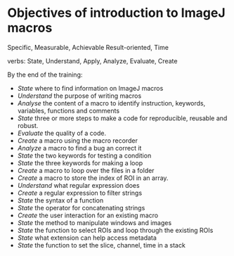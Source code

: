 
# Objectives of introduction to ImageJ macros

Specific, Measurable, Achievable Result-oriented, Time

verbs: State, Understand, Apply, Analyze, Evaluate, Create


By the end of the training:
- *State* where to find information on ImageJ macros
- *Understand* the purpose of writing macros
- *Analyse* the content of a macro to identify instruction, keywords, variables, functions and comments
- *State* three or more steps to make a code for reproducible, reusable and robust.
- *Evaluate* the quality of a code.
- *Create* a macro using the macro recorder
- *Analyze* a macro to find a bug an correct it
- *State* the two keywords for testing a condition
- *State* the three keywords for making a loop
- *Create* a macro to loop over the files in a folder
- *Create* a macro to store the index of ROI in an array.
- *Understand* what regular expression does
- *Create* a regular expression to filter strings
- *State* the syntax of a function
- *State* the operator for concatenating strings
- *Create* the user interaction for an existing macro
- *State* the method to manipulate windows and images
- *State* the function to select ROIs and loop through the existing ROIs
- *State* what extension can help access metadata
- *State* the function to set the slice, channel, time in a stack



